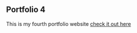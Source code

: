 ## Portfolio 4
This is my fourth portfolio website
[check it out here](https://mark-eugene-barasu.github.io/Portfolio_4/)